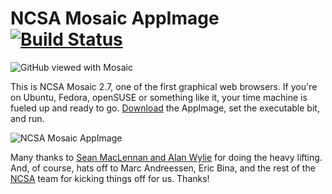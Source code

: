 NCSA Mosaic AppImage [![Build Status](https://travis-ci.org/AppImage/NCSA-Mosaic-AppImage.svg?branch=master)](https://travis-ci.org/AppImage/NCSA-Mosaic-AppImage)
===========

![GitHub viewed with Mosaic](http://github.com/downloads/alandipert/ncsa-mosaic/github.png "GitHub with Mosaic")

This is NCSA Mosaic 2.7, one of the first graphical web browsers.
If you're on Ubuntu, Fedora, openSUSE or something like it, your time machine is fueled
up and ready to go. [Download](https://github.com/probonopd/ncsa-mosaic/releases) the AppImage, set the executable bit, and run.

![NCSA Mosaic AppImage](https://user-images.githubusercontent.com/2480569/26963474-01eb3dda-4ced-11e7-81be-4b385bb01b4b.png)

Many thanks to [Sean MacLennan and Alan Wylie](http://seanm.ca/mosaic/) for doing the heavy lifting.  And, of course, hats off to Marc Andreessen, Eric Bina, and the rest of the [NCSA](http://www.ncsa.illinois.edu/) team for kicking things off for us.  Thanks!
